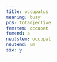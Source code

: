 ```yaml
---
title: occupatus
meaning: busy
pos: totadjective
femstem: occupat
femend: a
neutstem: occupat
neutend: um
six: y
---
```


